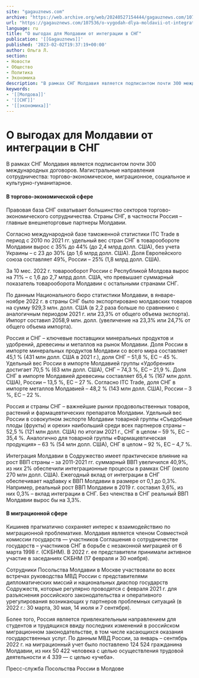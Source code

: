 ```yaml
---
site: "gagauznews.com"
archive: "https://web.archive.org/web/20240527154444/gagauznews.com/107536/o-vygodah-dlya-moldavii-ot-integratsii-v-sng.html"
url: "https://gagauznews.com/107536/o-vygodah-dlya-moldavii-ot-integratsii-v-sng.html"
language: ru
title: "О выгодах для Молдавии от интеграции в СНГ"
publication: '[[Gagauznews]]'
published: '2023-02-02T19:37:19+00:00'
author: Ольга Л.
section:
- Новости
- Общество
- Политика
- Экономика
description: "В рамках СНГ Молдавия является подписантом почти 300 международных договоров. Магистральные направления сотрудничества: торгово-экономическое, миграционное, социальное и культурно-гуманитарное. В торгово-экономической сфере Правовая база СНГ охватывает большинство секторов торгово-экономического сотрудничества. Страны СНГ, в частности Россия – главные внешнеторговые партнеры Молдавии. Согласно международной базе таможенной статистики ITC Trade в период с 2010 по 2021 гг. удельный вес стран СНГ в товарообороте Молдавии вырос с 35% до 44% (до 2,4 млрд долл. США), без учета Украины – с 23 до 30% (до 1,6 млрд долл. США). Доля Европейского союза составляет 49%, России – 25% (1,8 млрд долл. США). За 10 мес. 2022 г. […]"
keywords:
- '[[Молдова]]'
- '[[СНГ]]'
- '[[экономика]]'
---
```


# О выгодах для Молдавии от интеграции в СНГ

В рамках СНГ Молдавия является подписантом почти 300 международных договоров. Магистральные направления сотрудничества: торгово-экономическое, миграционное, социальное и культурно-гуманитарное.

#### В торгово-экономической сфере

Правовая база СНГ охватывает большинство секторов торгово-экономического сотрудничества. Страны СНГ, в частности Россия – главные внешнеторговые партнеры Молдавии.

Согласно международной базе таможенной статистики ITC Trade в период с 2010 по 2021 гг. удельный вес стран СНГ в товарообороте Молдавии вырос с 35% до 44% (до 2,4 млрд долл. США), без учета Украины – с 23 до 30% (до 1,6 млрд долл. США). Доля Европейского союза составляет 49%, России – 25% (1,8 млрд долл. США).

За 10 мес. 2022 г. товарооборот России с Республикой Молдова вырос на 71% – с 1,6 до 2,7 млрд долл. США, что превышает суммарный показатель товарооборота Молдавии с остальными странами СНГ.

По данным Национального бюро статистики Молдавии, в январе-ноябре 2022 г. в страны СНГ было экспортировано молдавских товаров на сумму 929,3 млн. долл. США (в 2,2 раза больше по сравнению с аналогичным периодом 2021 г. или 23,3% от общего объема экспорта). Импорт составил 2058,9 млн. долл. (увеличение на 23,3% или 24,7% от общего объема импорта).

Россия и СНГ – ключевые поставщики минеральных продуктов и удобрений, древесины и металлов на рынок Молдавии. Доля России в импорте минеральных продуктов Молдавии со всего мира составляет 45,1 % (431 млн долл. США в 2021 г.), доля СНГ – 51,8 %, ЕС – 45 %. Удельный вес России в импорте Молдавией группы «Удобрения» достигает 70,5 % (63 млн долл. США), СНГ – 74,3 %, ЕС – 21,9 %. Доля СНГ в импорте Молдавией древесины составляет 65,4 % (167 млн долл. США), России – 13,5 %, ЕС – 27 %. Согласно ITC Trade, доля СНГ в импорте металлов Молдавией – 48,2 % (143 млн долл. США), России – 3 %, ЕС – 22 %.

Россия и страны СНГ – важнейшие рынки продовольственных товаров, растений и фармацевтических препаратов Молдавии. Удельный вес России в совокупном экспорте Молдавии товарной группы «Съедобные плоды (фрукты) и орехи» наибольший среди всех партнеров страны – 52,5 % (121 млн долл. США) по итогам 2021 г., СНГ в целом – 59 %, ЕС – 35,4 %. Аналогично для товарной группы «Фармацевтическая продукция» – 63 % (54 млн долл. США), СНГ в целом – 92 %, ЕС – 4,7 %.

Интеграция Молдавии в Содружество имеет практическое влияние на рост ВВП страны – за 2011-2021 гг. суммарный ВВП увеличился 40,9%, из них 2% обеспечили интеграционные процессы в рамках СНГ (около 270 млн долл. США). Ежегодный вклад от интеграции в СНГ обеспечивает надбавку к ВВП Молдавии в размере от 0,1 до 0,3%. Например, реальный рост ВВП Молдавии в 2019 г. составил 3,6%, из них 0,3% – вклад интеграции в СНГ. Без членства в СНГ реальный ВВП Молдавии вырос бы на 3,3%.

#### В миграционной сфере

Кишинев прагматично сохраняет интерес к взаимодействию по миграционной проблематике. Молдавия является членом Совместной комиссии государств — участников Соглашения о сотрудничестве государств – участников СНГ в борьбе с незаконной миграцией от 6 марта 1998 г. (СКБНМ). В 2022 г. ее представители принимали активное участие в заседаниях СКБНМ (17 февраля и 30 ноября).

Сотрудники Посольства Молдавии в Москве участвовали во всех встречах руководства МВД России с представителями дипломатических миссий и национальных диаспор государств Содружеств, которые регулярно проводятся с февраля 2021 г. для разъяснения российского законодательства и оперативного урегулирования возникающих у партнеров проблемных ситуаций (в 2022 г.: 30 марта, 30 мая, 14 июля и 7 сентября).

Более того, Россия является привлекательным направлением для студентов и трудящихся ввиду последних изменений в российском миграционном законодательстве, в том числе касающихся оказания государственных услуг. По данным МВД России, за январь – сентябрь 2022 г. на миграционный учет было поставлено 124 524 гражданина Молдавии, из них 50 422 человека с целью осуществления трудовой деятельности и 4 339 — с целью «учеба».

Пресс-служба Посольства России в Молдове